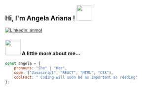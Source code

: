 <h2> Hi, I'm Angela Ariana  ! <img src="https://media.giphy.com/media/mGcNjsfWAjY5AEZNw6/giphy.gif" width="50"></h2>

[![Linkedin: anmol](https://img.shields.io/badge/-anmol-blue?style=flat-square&logo=Linkedin&logoColor=white&link=https://www.linkedin.com/in/anmol-p-singh/)](www.linkedin.com/in/angela-ariana-jaramillo)

### <img src="https://media.giphy.com/media/VgCDAzcKvsR6OM0uWg/giphy.gif" width="50"> A little more about me...  

```javascript
const angela = {
    pronouns: "She" | "Her",
    code: ["Javascript", "REACT", "HTML", "CSS"],
    coolFact: " Coding will soon be as important as reading"
};
```